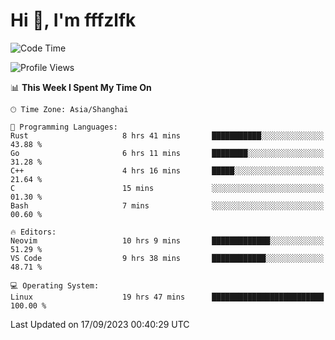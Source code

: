 # Hi 👋, I'm fffzlfk

<!--START_SECTION:waka-->
![Code Time](http://img.shields.io/badge/Code%20Time-417%20hrs%2043%20mins-blue)

![Profile Views](http://img.shields.io/badge/Profile%20Views-0-blue)

📊 **This Week I Spent My Time On** 

```text
🕑︎ Time Zone: Asia/Shanghai

💬 Programming Languages: 
Rust                     8 hrs 41 mins       ███████████░░░░░░░░░░░░░░   43.88 % 
Go                       6 hrs 11 mins       ████████░░░░░░░░░░░░░░░░░   31.28 % 
C++                      4 hrs 16 mins       █████░░░░░░░░░░░░░░░░░░░░   21.64 % 
C                        15 mins             ░░░░░░░░░░░░░░░░░░░░░░░░░   01.30 % 
Bash                     7 mins              ░░░░░░░░░░░░░░░░░░░░░░░░░   00.60 % 

🔥 Editors: 
Neovim                   10 hrs 9 mins       █████████████░░░░░░░░░░░░   51.29 % 
VS Code                  9 hrs 38 mins       ████████████░░░░░░░░░░░░░   48.71 % 

💻 Operating System: 
Linux                    19 hrs 47 mins      █████████████████████████   100.00 % 
```


 Last Updated on 17/09/2023 00:40:29 UTC
<!--END_SECTION:waka-->
